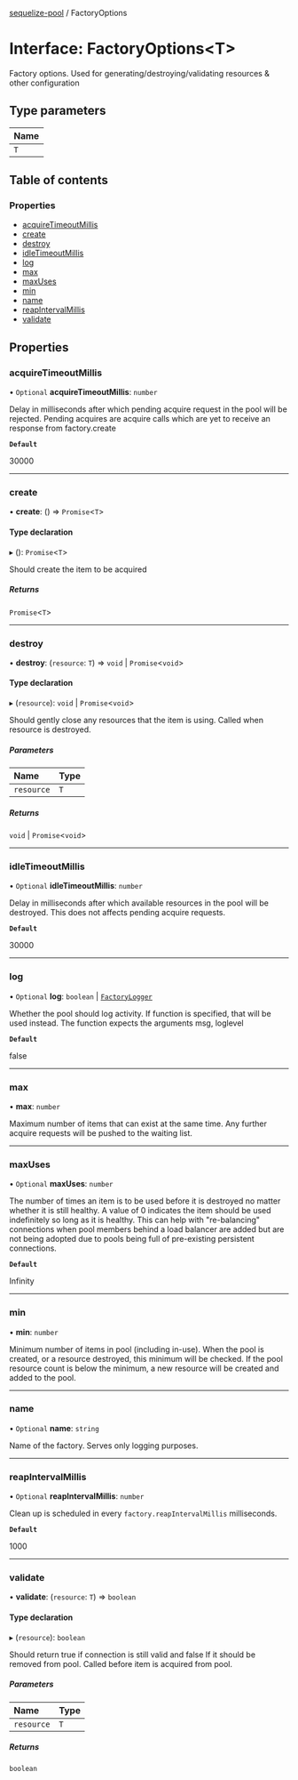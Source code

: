 [sequelize-pool](../README.md) / FactoryOptions

# Interface: FactoryOptions<T\>

Factory options. Used for generating/destroying/validating resources & other configuration

## Type parameters

| Name |
| :------ |
| `T` |

## Table of contents

### Properties

- [acquireTimeoutMillis](FactoryOptions.md#acquiretimeoutmillis)
- [create](FactoryOptions.md#create)
- [destroy](FactoryOptions.md#destroy)
- [idleTimeoutMillis](FactoryOptions.md#idletimeoutmillis)
- [log](FactoryOptions.md#log)
- [max](FactoryOptions.md#max)
- [maxUses](FactoryOptions.md#maxuses)
- [min](FactoryOptions.md#min)
- [name](FactoryOptions.md#name)
- [reapIntervalMillis](FactoryOptions.md#reapintervalmillis)
- [validate](FactoryOptions.md#validate)

## Properties

### acquireTimeoutMillis

• `Optional` **acquireTimeoutMillis**: `number`

Delay in milliseconds after which pending acquire request in the pool will be rejected.
Pending acquires are acquire calls which are yet to receive an response from factory.create

**`Default`**

30000

___

### create

• **create**: () => `Promise`<`T`\>

#### Type declaration

▸ (): `Promise`<`T`\>

Should create the item to be acquired

##### Returns

`Promise`<`T`\>

___

### destroy

• **destroy**: (`resource`: `T`) => `void` \| `Promise`<`void`\>

#### Type declaration

▸ (`resource`): `void` \| `Promise`<`void`\>

Should gently close any resources that the item is using.
Called when resource is destroyed.

##### Parameters

| Name | Type |
| :------ | :------ |
| `resource` | `T` |

##### Returns

`void` \| `Promise`<`void`\>

___

### idleTimeoutMillis

• `Optional` **idleTimeoutMillis**: `number`

Delay in milliseconds after which available resources in the pool will be destroyed.
This does not affects pending acquire requests.

**`Default`**

30000

___

### log

• `Optional` **log**: `boolean` \| [`FactoryLogger`](../README.md#factorylogger)

Whether the pool should log activity. If function is specified,
that will be used instead. The function expects the arguments msg, loglevel

**`Default`**

false

___

### max

• **max**: `number`

Maximum number of items that can exist at the same time.
Any further acquire requests will be pushed to the waiting list.

___

### maxUses

• `Optional` **maxUses**: `number`

The number of times an item is to be used before it is destroyed
no matter whether it is still healthy.  A value of 0 indicates the
item should be used indefinitely so long as it is healthy.
This can help with "re-balancing" connections when pool members behind
a load balancer are added but are not being adopted due to pools being
full of pre-existing persistent connections.

**`Default`**

Infinity

___

### min

• **min**: `number`

Minimum number of items in pool (including in-use).
When the pool is created, or a resource destroyed, this minimum will
be checked. If the pool resource count is below the minimum, a new
resource will be created and added to the pool.<Paste>

___

### name

• `Optional` **name**: `string`

Name of the factory. Serves only logging purposes.

___

### reapIntervalMillis

• `Optional` **reapIntervalMillis**: `number`

Clean up is scheduled in every `factory.reapIntervalMillis` milliseconds.

**`Default`**

1000

___

### validate

• **validate**: (`resource`: `T`) => `boolean`

#### Type declaration

▸ (`resource`): `boolean`

Should return true if connection is still valid and false
If it should be removed from pool. Called before item is
acquired from pool.

##### Parameters

| Name | Type |
| :------ | :------ |
| `resource` | `T` |

##### Returns

`boolean`
